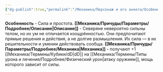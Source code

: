 ```yaml
---
{"dg-publish":true,"permalink":"/Механика/Персонаж и его анкета/Особенности расы/Сила и простота/","noteIcon":"","created":"2025-07-12T09:55:49.746+03:00","updated":"2025-07-29T23:55:58.037+03:00"}
---
```


**Особенность** - Сила и простота.
**[[Механика/Причуды/Параметры/Подробнее/Описание\|Описание]]** - Северяне невероятно сильны телом, но их ум не отличается изощрённостью. Они предпочитают прямые решения и действия, а не долгие размышления. Их сила — в их решительности и умении действовать сообща.
**[[Механика/Причуды/Параметры/Подробнее/Механика\|Механика]]** - получают +1 [[Механика/Термины/Кубики/dD\|dD]] на [[Механика/Термины/Типы урона и лечения/Подробнее/Физический урон\|атаку оружием]], мощь которого зависит от силы. 